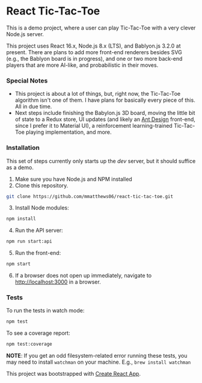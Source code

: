 # React Tic-Tac-Toe
This is a demo project, where a user can play Tic-Tac-Toe with a very clever Node.js server.

This project uses React 16.x, Node.js 8.x (LTS), and Bablyon.js 3.2.0 at present. There are plans to add more front-end renderers besides SVG (e.g., the Bablyon board is in progress), and one or two more back-end players that are more AI-like, and probabilistic in their moves.

### Special Notes
* This project is about a lot of things, but, right now, the Tic-Tac-Toe algorithm isn't one of them. I have plans for basically every piece of this. All in due time.
* Next steps include finishing the Babylon.js 3D board, moving the little bit of state to a Redux store, UI updates (and likely an [Ant Design](https://ant.design/) front-end, since I prefer it to Material UI), a reinforcement learning-trained Tic-Tac-Toe playing implementation, and more.

### Installation
This set of steps currently only starts up the *dev* server, but it should suffice as a demo.
1. Make sure you have Node.js and NPM installed
2. Clone this repository.
 ```bash
 git clone https://github.com/mmatthews06/react-tic-tac-toe.git
 ```
3. Install Node modules:
 ```bash
 npm install
 ```
 4. Run the API server:
  ```bash
  npm run start:api
  ```
 5. Run the front-end:
  ```bash
  npm start
  ```
 6. If a browser does not open up immediately, navigate to [http://localhost:3000](http://localhost:3000) in a browser.

### Tests
To run the tests in watch mode:
```bash
npm test
```
To see a coverage report:
```bash
npm test:coverage
```
**NOTE**: If you get an odd filesystem-related error running these tests, you may need to install `watchman` on your machine. E.g., `brew install watchman`


This project was bootstrapped with [Create React App](https://github.com/facebookincubator/create-react-app).
